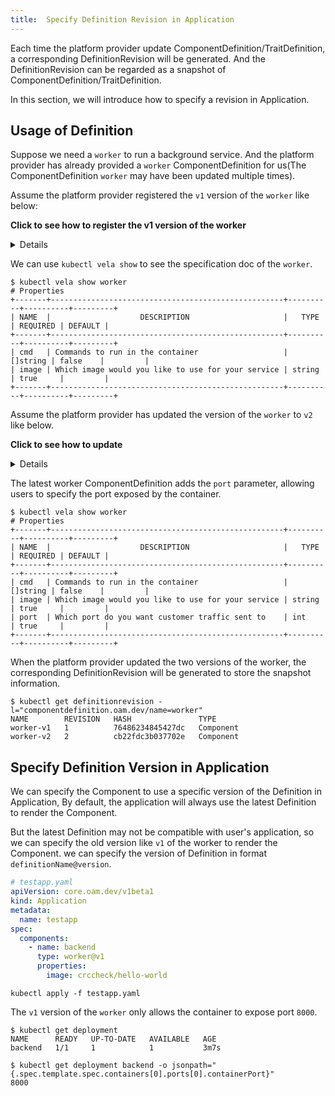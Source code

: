 ```yaml
---
title:  Specify Definition Revision in Application
---
```


Each time the platform provider update ComponentDefinition/TraitDefinition, a corresponding DefinitionRevision will be generated.
And the DefinitionRevision can be regarded as a snapshot of ComponentDefinition/TraitDefinition.

In this section, we will introduce how to specify a revision in Application.

## Usage of Definition

Suppose we need a `worker` to run a background service. And the platform provider has already provided a `worker`
ComponentDefinition for us(The ComponentDefinition `worker` may have been updated multiple times).


Assume the platform provider registered the `v1` version of the `worker` like below:

**Click to see how to register the v1 version of the worker**
<details>

```shell
kubectl apply -f https://raw.githubusercontent.com/oam-dev/kubevela/master/docs/examples/definition-revision/worker-v1.yaml
```

</details>

We can use `kubectl vela show` to see the specification doc of the `worker`.

```shell
$ kubectl vela show worker
# Properties
+-------+----------------------------------------------------+----------+----------+---------+
| NAME  |                    DESCRIPTION                     |   TYPE   | REQUIRED | DEFAULT |
+-------+----------------------------------------------------+----------+----------+---------+
| cmd   | Commands to run in the container                   | []string | false    |         |
| image | Which image would you like to use for your service | string   | true     |         |
+-------+----------------------------------------------------+----------+----------+---------+
```

Assume the platform provider has updated the version of the `worker` to `v2` like below.

**Click to see how to update**
<details>

```shell
kubectl apply -f https://raw.githubusercontent.com/oam-dev/kubevela/master/docs/examples/definition-revision/worker-v2.yaml
```

</details>

The latest worker ComponentDefinition adds the `port` parameter, allowing users to specify the port exposed by the container.

```shell
$ kubectl vela show worker
# Properties
+-------+----------------------------------------------------+----------+----------+---------+
| NAME  |                    DESCRIPTION                     |   TYPE   | REQUIRED | DEFAULT |
+-------+----------------------------------------------------+----------+----------+---------+
| cmd   | Commands to run in the container                   | []string | false    |         |
| image | Which image would you like to use for your service | string   | true     |         |
| port  | Which port do you want customer traffic sent to    | int      | true     |         |
+-------+----------------------------------------------------+----------+----------+---------+
```

When the platform provider updated the two versions of the worker, the corresponding DefinitionRevision will
be generated to store the snapshot information.

```shell
$ kubectl get definitionrevision -l="componentdefinition.oam.dev/name=worker"
NAME        REVISION   HASH               TYPE
worker-v1   1          76486234845427dc   Component
worker-v2   2          cb22fdc3b037702e   Component
```

## Specify Definition Version in Application

We can specify the Component to use a specific version of the Definition in Application,
By default, the application will always use the latest Definition to render the Component.

But the latest Definition may not be compatible with user's application, so we can specify the old version like `v1` of the worker to render the Component.
we can specify the version of Definition in format `definitionName@version`.

```yaml
# testapp.yaml
apiVersion: core.oam.dev/v1beta1
kind: Application
metadata:
  name: testapp
spec:
  components:
    - name: backend
      type: worker@v1
      properties:
        image: crccheck/hello-world
```

```shell
kubectl apply -f testapp.yaml
```

The `v1` version of the `worker` only allows the container to expose port `8000`.

```shell
$ kubectl get deployment
NAME      READY   UP-TO-DATE   AVAILABLE   AGE
backend   1/1     1            1           3m7s

$ kubectl get deployment backend -o jsonpath="{.spec.template.spec.containers[0].ports[0].containerPort}"
8000
```